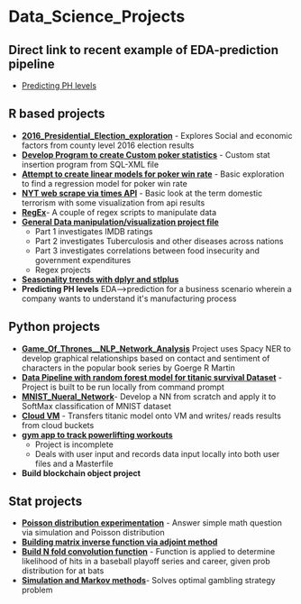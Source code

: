 



# Data_Science_Projects

## Direct link to recent example of EDA-prediction pipeline
+ [Predicting PH levels](https://rpubs.com/justin_herman_42/497179)

## R based projects
  + [**2016_Presidential_Election_exploration**](https://github.com/justinherman42/Data_Science_Projects/tree/master/R/2016_CountyLevel_Election_Data) - Explores Social and economic factors from county level 2016 election results
  + [**Develop Program to create Custom poker statistics**](https://github.com/justinherman42/Data_Science_Projects/tree/master/R/Build_Custom_Poker_Statistics_Software) - Custom stat insertion program from SQL-XML  file
  +  [**Attempt to create linear models for poker win rate**](https://github.com/justinherman42/Data_Science_Projects/tree/master/R/Build_Linear_Regression_Model_For_Poker_Winrate) - Basic exploration to find a regression model for poker win rate
  + [**NYT web scrape via times API**](https://github.com/justinherman42/Data_Science_Projects/tree/master/R/New_York_times_webscrape) - Basic look at the term domestic terrorism with some visualization from api results
  + [**RegEx**](https://github.com/justinherman42/Data_Science_Projects/tree/master/R/Regex_data_cleanup)- A couple of regex scripts to manipulate data 
  + [**General Data manipulation/visualization project file**](https://github.com/justinherman42/Data_Science_Projects/tree/master/R/General_Data_manipulation)
      + Part 1 investigates IMDB ratings
      + Part 2 investigates Tuberculosis and other diseases across nations
      + Part 3 investigates correlations between food insecurity and government expenditures 
    + Regex projects
  + [**Seasonality trends with dplyr and stlplus**](https://github.com/justinherman42/Data_Science_Projects/tree/master/R/Seasonality%20trends%20with%20dplyr%20and%20stlplus)
  + **Predicting PH levels** EDA-->prediction for a business scenario wherein a company wants to understand it's manufacturing process
## Python projects
  + [**Game_Of_Thrones__NLP_Network_Analysis**](https://github.com/justinherman42/Data_Science_Projects/blob/master/Python/Game_Of_Thrones__NLP_Network_Analysis/Game_of_Thrones_NER.ipynb) Project uses Spacy NER to develop graphical relationships based on contact and sentiment of characters in the popular book series by Goerge R Martin
  + [**Data Pipeline with random forest model for titanic survival Dataset**](https://github.com/justinherman42/Data_Science_Projects/tree/master/Python/Titanic_Survival_Pipeline) - Project is built to be run locally from command prompt
  + [**MNIST_Nueral_Network**](https://github.com/justinherman42/Data_Science_Projects/tree/master/Python/Mnist_dataset_Neural_Network_from_scratch)- Develop a NN from scratch and apply it to SoftMax classification of MNIST dataset
  + [**Cloud VM**](https://github.com/justinherman42/Data_Science_Projects/tree/master/Python/Cloud_VM) - Transfers titanic model onto VM and writes/ reads results from cloud buckets 
  + [**gym app to track powerlifting workouts**](https://github.com/justinherman42/Data_Science_Projects/tree/master/Python/gym%20app)
      + Project is incomplete  
      + Deals with user input and records data input locally into both user files and a Masterfile
  + **Build blockchain object project**
## Stat projects
  + [**Poisson distribution experimentation**](https://github.com/justinherman42/Data_Science_Projects/tree/master/Math_Statistics/Applying_poisson) - Answer simple math question via simulation and Poisson distribution
  + [**Building matrix inverse function via adjoint method**](https://github.com/justinherman42/Data_Science_Projects/tree/master/Math_Statistics/Matrix_inverse_function)
  + [**Build N fold convolution function**](https://github.com/justinherman42/Data_Science_Projects/tree/master/Math_Statistics/Nfold_convolution_function) - Function is applied to determine likelihood of hits in a baseball playoff series and career, given prob distribution for at bats
  + [**Simulation and Markov methods**](https://github.com/justinherman42/Data_Science_Projects/tree/master/Math_Statistics/Simulation_and_Markov)- Solves optimal gambling strategy problem
